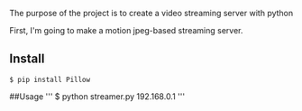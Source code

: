 
The purpose of the project is to create a video streaming server with python

First, I'm going to make a motion jpeg-based streaming server.

## Install
```
$ pip install Pillow
```

##Usage
'''
$ python streamer.py 192.168.0.1
'''
